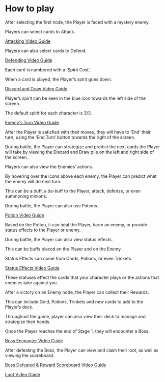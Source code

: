 # How to play

After selecting the first node, the Player is faced with a
mystery enemy.

Players can select cards to Attack.

[Attacking Video Guide](https://www.youtube.com/embed/YdzRUP8LYpg?rel)

Players can also select cards to Defend.

[Defending Video Guide](https://www.youtube.com/embed/2nnPDzCdcFk?rel)

Each card is numbered with a ‘Spirit Cost’.

When a card is played, the Player’s spirit goes down.

[Discard and Draw Video Guide](https://www.youtube.com/embed/nVtuhGew9a4?rel)

Player’s spirit can be seen in the blue icon
towards the left side of the screen.

The default spirit for each character is 3/3.

[Enemy's Turn Video Guide](https://www.youtube.com/embed/5lEJNJoArGI?rel)

After the Player is satisfied with their moves,
they will have to ‘End’ their turn, using the ‘End Turn’ button towards
the right of the screen.

During battle, the Player can strategize and predict the next
cards the Player will take by viewing the Discard and Draw pile on the left and right
side of the screen.

Players can also view the Enemies’ actions.

By hovering over the icons above each enemy, the Player
can predict what the enemy will do next turn.

This can be a buff, a de-buff to the Player,
attack, defense, or even summoning minions.

During battle, the Player can also use Potions.

[Potion Video Guide](https://www.youtube.com/embed/vlFZ6e4gGS4?rel)

Based on the Potion, it can heal the Player, harm an
enemy, or provide status effects to the Player or enemy.

During battle, the Player can also view status effects.

This can be buffs placed on the Player and on the Enemy.


Status Effects can come from Cards, Potions, or even Trinkets.

[Status Effects Video Guide](https://www.youtube.com/embed/y9Mil1xSp5A?rel)

These statuses effect the cards that your
character plays or the actions that enemies take against you.

After a victory on an Enemy node, the Player can collect their
Rewards.

This can include Gold, Potions, Trinkets and new cards
to add to the Player’s deck.

Throughout the game, player can also view their deck to manage
and strategize their hands.

Once the Player reaches the end of Stage 1, they will
encounter a Boss.

[Boss Encounter Video Guide](https://www.youtube.com/embed/m3qmJawgyig?rel)

After defeating the Boss, the Player can view and claim their
loot, as well as viewing the scoreboard.

[Boss Defeated & Reward Scoreboard Video Guide](https://www.youtube.com/embed/Ae5w8SpyHVA?rel)

[Loot Video Guide](https://www.youtube.com/embed/uAmP4wiThHk?rel)
